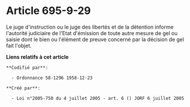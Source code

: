 # Article 695-9-29

Le juge d'instruction ou le juge des libertés et de la détention informe l'autorité judiciaire de l'Etat d'émission de toute
autre mesure de gel ou saisie dont le bien ou l'élément de preuve concerné par la décision de gel fait l'objet.

**Liens relatifs à cet article**

	**Codifié par**:

	  - Ordonnance 58-1296 1958-12-23

	**Créé par**:

	  - Loi n°2005-750 du 4 juillet 2005 - art. 6 () JORF 6 juillet 2005
